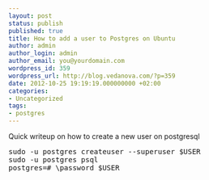 ```yaml
---
layout: post
status: publish
published: true
title: How to add a user to Postgres on Ubuntu
author: admin
author_login: admin
author_email: you@yourdomain.com
wordpress_id: 359
wordpress_url: http://blog.vedanova.com/?p=359
date: 2012-10-25 19:19:19.000000000 +02:00
categories:
- Uncategorized
tags:
- postgres
---
```

Quick writeup on how to create a new user on postgresql
<pre>
sudo -u postgres createuser --superuser $USER
sudo -u postgres psql
postgres=# \password $USER
</pre>
